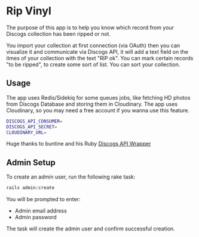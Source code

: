 # Rip Vinyl

The purpose of this app is to help you know which record from your Discogs collection has been ripped or not.

You import your collection at first connection (via OAuth) then you can visualize it and communicate via Discogs API, it will add a text field on the itmes of your collection with the text "RIP ok".
You can mark certain records "to be ripped", to create some sort of list.
You can sort your collection.

## Usage

The app uses Redis/Sidekiq for some queues jobs, like fetching HD photos from Discogs Database and storing them in Cloudinary.
The app uses Cloudinary, so you may need a free account if you wanna use this feature.

```bash
DISCOGS_API_CONSUMER=
DISCOGS_API_SECRET=
CLOUDINARY_URL=

```

Huge thanks to buntine and his Ruby [Discogs API Wrapper](https://github.com/buntine/discog)

## Admin Setup

To create an admin user, run the following rake task:

```bash
rails admin:create
```

You will be prompted to enter:

- Admin email address
- Admin password

The task will create the admin user and confirm successful creation.
